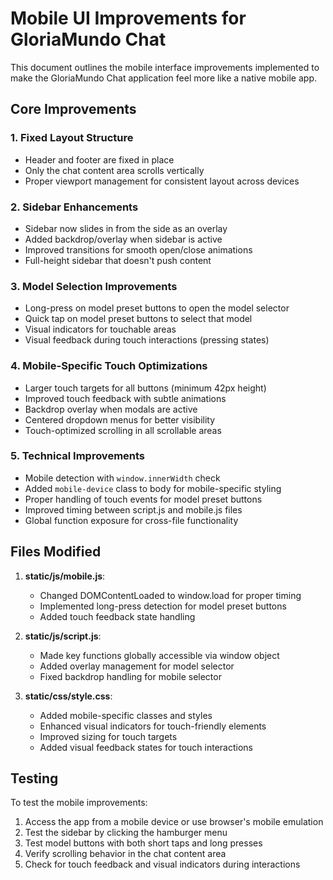 # Mobile UI Improvements for GloriaMundo Chat

This document outlines the mobile interface improvements implemented to make the GloriaMundo Chat application feel more like a native mobile app.

## Core Improvements

### 1. Fixed Layout Structure
- Header and footer are fixed in place
- Only the chat content area scrolls vertically
- Proper viewport management for consistent layout across devices

### 2. Sidebar Enhancements
- Sidebar now slides in from the side as an overlay
- Added backdrop/overlay when sidebar is active
- Improved transitions for smooth open/close animations
- Full-height sidebar that doesn't push content

### 3. Model Selection Improvements
- Long-press on model preset buttons to open the model selector
- Quick tap on model preset buttons to select that model
- Visual indicators for touchable areas
- Visual feedback during touch interactions (pressing states)

### 4. Mobile-Specific Touch Optimizations
- Larger touch targets for all buttons (minimum 42px height)
- Improved touch feedback with subtle animations
- Backdrop overlay when modals are active
- Centered dropdown menus for better visibility
- Touch-optimized scrolling in all scrollable areas

### 5. Technical Improvements
- Mobile detection with `window.innerWidth` check
- Added `mobile-device` class to body for mobile-specific styling
- Proper handling of touch events for model preset buttons
- Improved timing between script.js and mobile.js files
- Global function exposure for cross-file functionality

## Files Modified

1. **static/js/mobile.js**: 
   - Changed DOMContentLoaded to window.load for proper timing
   - Implemented long-press detection for model preset buttons
   - Added touch feedback state handling

2. **static/js/script.js**:
   - Made key functions globally accessible via window object
   - Added overlay management for model selector
   - Fixed backdrop handling for mobile selector

3. **static/css/style.css**:
   - Added mobile-specific classes and styles
   - Enhanced visual indicators for touch-friendly elements
   - Improved sizing for touch targets
   - Added visual feedback states for touch interactions

## Testing
To test the mobile improvements:
1. Access the app from a mobile device or use browser's mobile emulation
2. Test the sidebar by clicking the hamburger menu
3. Test model buttons with both short taps and long presses
4. Verify scrolling behavior in the chat content area
5. Check for touch feedback and visual indicators during interactions